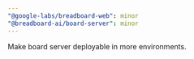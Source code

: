```yaml
---
"@google-labs/breadboard-web": minor
"@breadboard-ai/board-server": minor
---
```


Make board server deployable in more environments.
